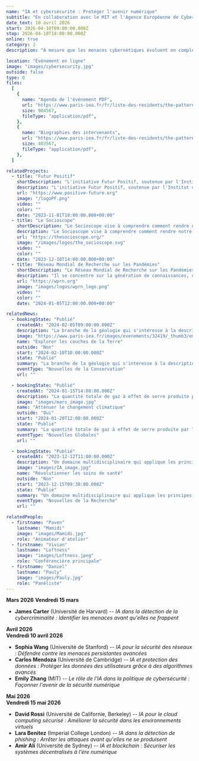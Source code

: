 ```yaml
---
name: "IA et cybersécurité : Protéger l'avenir numérique"
subtitle: "En collaboration avec le MIT et l'Agence Européenne de Cybersécurité"
date_text: 10 avril 2026
start: 2026-04-10T09:00:00.000Z
stop: 2026-04-10T18:00:00.000Z
online: true
category: 2
description: "À mesure que les menaces cybernétiques évoluent en complexité, l'intelligence artificielle devient un outil essentiel pour renforcer la cybersécurité. Cet événement explorera comment l'IA est utilisée pour détecter, prévenir et répondre aux cyberattaques, et comment elle façonne l'avenir de la sécurité numérique. Les principaux intervenants incluent le Dr Michael Reynolds, expert en cybersécurité du MIT, et la Dr Leila Ahmed, spécialiste en sécurité basée sur l'IA à l'Agence Européenne de Cybersécurité. L'événement sera modéré par la Professeure Angela Liu, Directrice de la Recherche en Cybersécurité à l'Université d'Oxford."

location: "Événement en ligne"
image: "images/cybersecurity.jpg"
outside: false
type: 0
files:
  [
    {
      name: "Agenda de l'événement PDF",
      url: "https://www.paris-iea.fr/fr/liste-des-residents/the-pattern-theory-of-compassion",
      size: 904567,
      fileType: "application/pdf",
    },
    {
      name: "Biographies des intervenants",
      url: "https://www.paris-iea.fr/fr/liste-des-residents/the-pattern-theory-of-compassion",
      size: 403567,
      fileType: "application/pdf",
    },
  ]

relatedProjects:
  - title: "Futur Positif"
    shortDescription: "L'initiative Futur Positif, soutenue par l'Institut d'études avancées de Paris et la Fondation 2100"
    description: "L'initiative Futur Positif, soutenue par l'Institut d'études avancées de Paris et la Fondation 2100, vise à faire connaître les travaux de prospective."
    url: "https://www.positive-future.org"
    image: "/logoPF.png"
    video: ""
    color: ""
    date: "2023-11-01T10:00:00.000+00:00"
  - title: "Le Socioscope"
    shortDescription: "Le Socioscope vise à comprendre comment rendre notre monde plus durable, notamment en matière d'alimentation."
    description: "Le Socioscope vise à comprendre comment rendre notre monde plus durable, notamment en matière d'alimentation."
    url: "https://thesocioscope.org/"
    image: "/images/logos/the_socioscope.svg"
    video: ""
    color: ""
    date: "2023-12-10T14:00:00.000+00:00"
  - title: "Réseau Mondial de Recherche sur les Pandémies"
    shortDescription: "Le Réseau Mondial de Recherche sur les Pandémies (WPRN) se consacre à faciliter la collaboration internationale en matière de recherche sur les pandémies."
    description: "Il se concentre sur la génération de connaissances, de données et d'outils pouvant être partagés entre les nations pour mieux comprendre et combattre les pandémies. Grâce à des partenariats avec des institutions telles que l'Institut d'Études Avancées de Paris (Paris IAS), le WPRN réunit des experts de premier plan pour relever les défis complexes posés par les crises sanitaires mondiales."
    url: "https://wprn.org"
    image: "images/logos/wprn_logo.png"
    video: ""
    color: ""
    date: "2024-01-05T12:00:00.000+00:00"

relatedNews:
  - bookingState: "Publié"
    createdAt: "2024-02-05T09:00:00.000Z"
    description: "La branche de la géologie qui s'intéresse à la description et à la classification des roches."
    image: "https://www.paris-iea.fr/images/evenements/32419/_thumb3/emily-morter-8xaa0f9yqne-unsplash.jpg"
    name: "Explorer les couches de la Terre"
    outside: "Non"
    start: "2024-02-10T10:00:00.000Z"
    state: "Publié"
    summary: "La branche de la géologie qui s'intéresse à la description et à la classification des roches."
    eventType: "Nouvelles de la Conservation"
    url: ""

  - bookingState: "Publié"
    createdAt: "2024-01-15T14:00:00.000Z"
    description: "La quantité totale de gaz à effet de serre produite par les activités humaines, mesurée en équivalents dioxyde de carbone."
    image: "images/mars_image.jpg"
    name: "Atténuer le changement climatique"
    outside: "Oui"
    start: "2024-01-20T12:00:00.000Z"
    state: "Publié"
    summary: "La quantité totale de gaz à effet de serre produite par les activités humaines, mesurée en équivalents dioxyde de carbone."
    eventType: "Nouvelles Globales"
    url: ""

  - bookingState: "Publié"
    createdAt: "2023-12-12T11:00:00.000Z"
    description: "Un domaine multidisciplinaire qui applique les principes de l'ingénierie à la médecine et à la biologie à des fins de soins de santé."
    image: "images/IA_image.jpg"
    name: "Révolutionner les soins de santé"
    outside: "Non"
    start: "2023-12-15T09:30:00.000Z"
    state: "Publié"
    summary: "Un domaine multidisciplinaire qui applique les principes de l'ingénierie à la médecine et à la biologie à des fins de soins de santé."
    eventType: "Nouvelles de la Recherche"
    url: ""

relatedPeople:
  - firstname: "Paven"
    lastname: "Mamidi"
    image: "images/Mamidi.jpg"
    role: "Animateur d'atelier"
  - firstname: "Vivian"
    lastname: "Loftness"
    image: "images/Loftness.jpeg"
    role: "Conférencière principale"
  - firstname: "Daniel"
    lastname: "Pauly"
    image: "images/Pauly.jpg"
    role: "Panéliste"
---
```


**Mars 2026**
**Vendredi 15 mars**

- **James Carter** (Université de Harvard) -- _IA dans la détection de la cybercriminalité : Identifier les menaces avant qu'elles ne frappent_

**Avril 2026**  
**Vendredi 10 avril 2026**

- **Sophia Wang** (Université de Stanford) -- _IA pour la sécurité des réseaux : Défendre contre les menaces persistantes avancées_
- **Carlos Mendoza** (Université de Cambridge) -- _IA et protection des données : Protéger les données des utilisateurs grâce à des algorithmes avancés_
- **Emily Zhang** (MIT) -- _Le rôle de l'IA dans la politique de cybersécurité : Façonner l'avenir de la sécurité numérique_

**Mai 2026**  
**Vendredi 15 mai 2026**

- **David Rossi** (Université de Californie, Berkeley) -- _IA pour le cloud computing sécurisé : Améliorer la sécurité dans les environnements virtuels_
- **Lara Benitez** (Imperial College London) -- _IA dans la détection de phishing : Arrêter les attaques avant qu'elles ne se produisent_
- **Amir Ali** (Université de Sydney) -- _IA et blockchain : Sécuriser les systèmes décentralisés à l'ère numérique_
